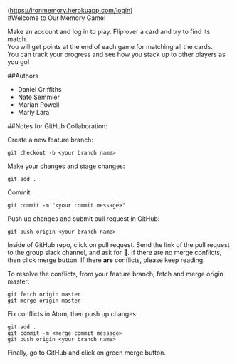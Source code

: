 (https://ironmemory.herokuapp.com/login)  
#Welcome to Our Memory Game!

Make an account and log in to play. Flip over a card and try to find its match.   
You will get points at the end of each game for matching all the cards.  
You can track your progress and see how you stack up to other players as you go!  
  
##Authors 


* Daniel Griffiths
* Nate Semmler
* Marian Powell
* Marly Lara


##Notes for GitHub Collaboration:

Create a new feature branch:
```
git checkout -b <your branch name>
```

Make your changes and stage changes:
```
git add .
```

Commit:
```
git commit -m "<your commit message>"
```

Push up changes and submit pull request in GitHub:
```
git push origin <your branch name>
```

Inside of GitHub repo, click on pull request. Send the link of the pull request to the group slack channel, and ask for 👀. If there are no merge conflicts, then click merge button. If there **are** conflicts, please keep reading. 

To resolve the conflicts, from your feature branch, fetch and merge origin master:
```
git fetch origin master
git merge origin master
```
Fix conflicts in Atom, then push up changes: 
```
git add .
git commit -m <merge commit message>
git push origin <your branch name>
```
Finally, go to GitHub and click on green merge button. 
